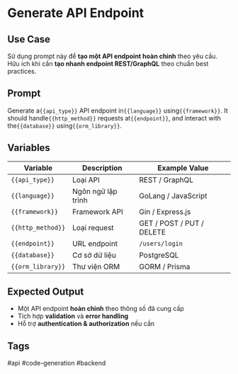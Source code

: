 # Generate API Endpoint  

## **Use Case**  
Sử dụng prompt này để **tạo một API endpoint hoàn chỉnh** theo yêu cầu.  
Hữu ích khi cần **tạo nhanh endpoint REST/GraphQL** theo chuẩn best practices.  

## **Prompt**  
Generate a`{{api_type}}` API endpoint in`{{language}}` using`{{framework}}`.
It should handle`{{http_method}}` requests at`{{endpoint}}`,
and interact with the`{{database}}` using`{{orm_library}}`.

## **Variables**  
| Variable | Description | Example Value |
|----------|------------|--------------|
| `{{api_type}}` | Loại API | REST / GraphQL |
| `{{language}}` | Ngôn ngữ lập trình | GoLang / JavaScript |
| `{{framework}}` | Framework API | Gin / Express.js |
| `{{http_method}}` | Loại request | GET / POST / PUT / DELETE |
| `{{endpoint}}` | URL endpoint | `/users/login` |
| `{{database}}` | Cơ sở dữ liệu | PostgreSQL |
| `{{orm_library}}` | Thư viện ORM | GORM / Prisma |

## **Expected Output**  
- Một API endpoint **hoàn chỉnh** theo thông số đã cung cấp  
- Tích hợp **validation** và **error handling**  
- Hỗ trợ **authentication & authorization** nếu cần  

## **Tags**  
#api #code-generation #backend
